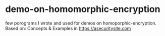 # demo-on-homomorphic-encryption
few porograms I wrote and used for demos on homoporphic-encryption.
Based on: Concepts & Examples in https://asecuritysite.com
